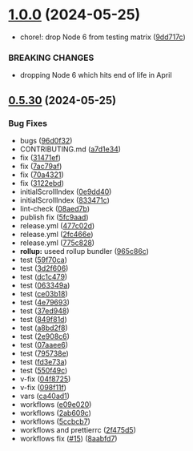 # [1.0.0](https://github.com/asdotdev/react-list/compare/v0.5.30...v1.0.0) (2024-05-25)


* chore!: drop Node 6 from testing matrix ([9dd717c](https://github.com/asdotdev/react-list/commit/9dd717c6162603aa782e116395d141ed065b0423))


### BREAKING CHANGES

* dropping Node 6 which hits end of life in April



## [0.5.30](https://github.com/asdotdev/react-list/compare/965c86c0c59fae28a601fee051fad9ff4ce487d6...v0.5.30) (2024-05-25)


### Bug Fixes

* bugs ([96d0f32](https://github.com/asdotdev/react-list/commit/96d0f322cb075122202dd7227809e42336afa66f))
* CONTRIBUTING.md ([a7d1e34](https://github.com/asdotdev/react-list/commit/a7d1e347f5833a7d5800748703d813699d2ef16b))
* fix ([31471ef](https://github.com/asdotdev/react-list/commit/31471efd0bfa7f6b5ad56239b08ed840dacc8055))
* fix ([7ac79af](https://github.com/asdotdev/react-list/commit/7ac79af15d245df7fb0bd63de502135015bb5f28))
* fix ([70a4321](https://github.com/asdotdev/react-list/commit/70a43215cca7a2742cada40ea3915b79f0e1bf0c))
* fix ([3122ebd](https://github.com/asdotdev/react-list/commit/3122ebd821de1e71553a34f0baad436c66798782))
* initialScrollIndex ([0e9dd40](https://github.com/asdotdev/react-list/commit/0e9dd4044cd5120b18c26104918e775f0f7ae7c6))
* initialScrollIndex ([833471c](https://github.com/asdotdev/react-list/commit/833471c36b8463c495225fab4641f0131ba40287))
* lint-check ([08aed7b](https://github.com/asdotdev/react-list/commit/08aed7b47052d69d13b29670f16cfb9f2945a6b1))
* publish fix ([5fc9aad](https://github.com/asdotdev/react-list/commit/5fc9aad401e7ac073bbbea0763f0bdc04b66952b))
* release.yml ([477c02d](https://github.com/asdotdev/react-list/commit/477c02df230e64b1f41399f9e74377f6d69a816f))
* release.yml ([2fc466e](https://github.com/asdotdev/react-list/commit/2fc466ecbc33726fbeecc3cff07126ff61f59f61))
* release.yml ([775c828](https://github.com/asdotdev/react-list/commit/775c82858bc57dd8e515cd8e7f1c11c2f67baf7b))
* **rollup:** useed rollup bundler ([965c86c](https://github.com/asdotdev/react-list/commit/965c86c0c59fae28a601fee051fad9ff4ce487d6))
* test ([59f70ca](https://github.com/asdotdev/react-list/commit/59f70caf5f76fc4af2f539650b660eb795ac664d))
* test ([3d2f606](https://github.com/asdotdev/react-list/commit/3d2f6063c080c4af639648ef1221eca03ad8bd9e))
* test ([dc1c479](https://github.com/asdotdev/react-list/commit/dc1c479d646a25e6049f157ee9e496a0aabf17a6))
* test ([063349a](https://github.com/asdotdev/react-list/commit/063349a46783a8f7d7354197c7a431d4821a63c9))
* test ([ce03b18](https://github.com/asdotdev/react-list/commit/ce03b184e046b8dd6258e1fd9a224d98f9512602))
* test ([4e79693](https://github.com/asdotdev/react-list/commit/4e796931ed3302f46698334f7c9f9cb887db1ae1))
* test ([37ed948](https://github.com/asdotdev/react-list/commit/37ed948c1ab0def556bcfb36817332bbfb80bff1))
* test ([849f81d](https://github.com/asdotdev/react-list/commit/849f81d573a38773602c81af68fb7364a017aeb4))
* test ([a8bd2f8](https://github.com/asdotdev/react-list/commit/a8bd2f87448c05d6fc9a2550adb629242098968d))
* test ([2e908c6](https://github.com/asdotdev/react-list/commit/2e908c645b77f2726154c3547157cc7c3b581a81))
* test ([07aaee6](https://github.com/asdotdev/react-list/commit/07aaee6fe7f3695edc97b63f37339ced5cf362d4))
* test ([795738e](https://github.com/asdotdev/react-list/commit/795738e378fb2920dec4a0374c990ad3246beb2f))
* test ([fd3e73a](https://github.com/asdotdev/react-list/commit/fd3e73adb71dbb67cacda3ef869afa7653d35b75))
* test ([550f49c](https://github.com/asdotdev/react-list/commit/550f49c092ac22b470f3598b19172685d486ae8b))
* v-fix ([04f8725](https://github.com/asdotdev/react-list/commit/04f872564ed6daec7d026ce5029687dbe63fff4a))
* v-fix ([098f11f](https://github.com/asdotdev/react-list/commit/098f11fcc02962c7a9a0f3e8121478847daffa20))
* vars ([ca40ad1](https://github.com/asdotdev/react-list/commit/ca40ad161853363480ebe0a529bfc390f14ff2f4))
* workflows ([e09e020](https://github.com/asdotdev/react-list/commit/e09e0205fd6c4d9a646691f01bda6270db707b58))
* workflows ([2ab609c](https://github.com/asdotdev/react-list/commit/2ab609c803a48514787553c960323c59c1425b7d))
* workflows ([5ccbcb7](https://github.com/asdotdev/react-list/commit/5ccbcb73bc46e05985e029d6f3487aef6a08f47a))
* workflows and prettierrc ([2f475d5](https://github.com/asdotdev/react-list/commit/2f475d55a9832f0f81ae51224a6871d631786031))
* workflows fix ([#15](https://github.com/asdotdev/react-list/issues/15)) ([8aabfd7](https://github.com/asdotdev/react-list/commit/8aabfd7de0693c515f96ed3a428d7fd437451b17))



